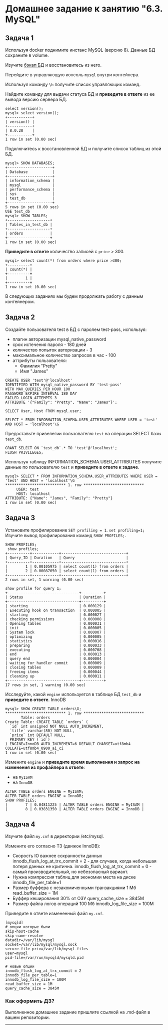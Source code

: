 # Домашнее задание к занятию "6.3. MySQL"

## Задача 1

Используя docker поднимите инстанс MySQL (версию 8). Данные БД сохраните в volume.

Изучите [бэкап БД](https://github.com/netology-code/virt-homeworks/tree/master/06-db-03-mysql/test_data) и 
восстановитесь из него.

Перейдите в управляющую консоль `mysql` внутри контейнера.

Используя команду `\h` получите список управляющих команд.

Найдите команду для выдачи статуса БД и **приведите в ответе** из ее вывода версию сервера БД.
```commandline
select version();
mysql> select version();
+-----------+
| version() |
+-----------+
| 8.0.28    |
+-----------+
1 row in set (0.00 sec)
```


Подключитесь к восстановленной БД и получите список таблиц из этой БД.
```commandline
mysql> SHOW DATABASES;
+--------------------+
| Database           |
+--------------------+
| information_schema |
| mysql              |
| performance_schema |
| sys                |
| test_db            |
+--------------------+
5 rows in set (0.00 sec)
USE test_db
mysql> SHOW TABLES;
+-------------------+
| Tables_in_test_db |
+-------------------+
| orders            |
+-------------------+
1 row in set (0.00 sec)
```


**Приведите в ответе** количество записей с `price` > 300.
```commandline
mysql> select count(*) from orders where price >300;
+----------+
| count(*) |
+----------+
|        1 |
+----------+
1 row in set (0.00 sec)
```

В следующих заданиях мы будем продолжать работу с данным контейнером.

## Задача 2

Создайте пользователя test в БД c паролем test-pass, используя:
- плагин авторизации mysql_native_password
- срок истечения пароля - 180 дней 
- количество попыток авторизации - 3 
- максимальное количество запросов в час - 100
- аттрибуты пользователя:
    - Фамилия "Pretty"
    - Имя "James"

```commandline
CREATE USER 'test'@'localhost'
IDENTIFIED WITH mysql_native_password BY 'test-pass'
WITH MAX_QUERIES_PER_HOUR 100 
PASSWORD EXPIRE INTERVAL 180 DAY
FAILED_LOGIN_ATTEMPTS 3
ATTRIBUTE '{"Family": "Pretty", "Name": "James"}';

SELECT User, Host FROM mysql.user;

SELECT * FROM INFORMATION_SCHEMA.USER_ATTRIBUTES WHERE USER = 'test' AND HOST = 'localhost'\G

```

Предоставьте привелегии пользователю `test` на операции SELECT базы `test_db`.
```commandline
GRANT SELECT ON `test_db`.* TO 'test'@'localhost';
FLUSH PRIVILEGES;
```

Используя таблицу INFORMATION_SCHEMA.USER_ATTRIBUTES получите данные по пользователю `test` и 
**приведите в ответе к задаче**.
```commandline
mysql> SELECT * FROM INFORMATION_SCHEMA.USER_ATTRIBUTES WHERE USER = 'test' AND HOST = 'localhost'\G
*************************** 1. row ***************************
     USER: test
     HOST: localhost
ATTRIBUTE: {"Name": "James", "Family": "Pretty"}
1 row in set (0.00 sec)

```


## Задача 3

Установите профилирование `SET profiling = 1`.
`set profiling=1;`
Изучите вывод профилирования команд `SHOW PROFILES;`.
```commandline
SHOW PROFILES;
 show profiles;
+----------+------------+-----------------------------+
| Query_ID | Duration   | Query                       |
+----------+------------+-----------------------------+
|        1 | 0.00105975 | select count(1) from orders |
|        2 | 0.00087050 | select count(1) from orders |
+----------+------------+-----------------------------+
2 rows in set, 1 warning (0.00 sec)

show profile for query 1;
+--------------------------------+----------+
| Status                         | Duration |
+--------------------------------+----------+
| starting                       | 0.000129 |
| Executing hook on transaction  | 0.000005 |
| starting                       | 0.000027 |
| checking permissions           | 0.000008 |
| Opening tables                 | 0.000031 |
| init                           | 0.000005 |
| System lock                    | 0.000007 |
| optimizing                     | 0.000005 |
| statistics                     | 0.000016 |
| preparing                      | 0.000033 |
| executing                      | 0.000708 |
| end                            | 0.000013 |
| query end                      | 0.000004 |
| waiting for handler commit     | 0.000009 |
| closing tables                 | 0.000009 |
| freeing items                  | 0.000044 |
| cleaning up                    | 0.000011 |
+--------------------------------+----------+
17 rows in set, 1 warning (0.00 sec)
```


Исследуйте, какой `engine` используется в таблице БД `test_db` и **приведите в ответе**. InnoDB
```commandline
mysql> SHOW CREATE TABLE orders\G;
*************************** 1. row ***************************
       Table: orders
Create Table: CREATE TABLE `orders` (
  `id` int unsigned NOT NULL AUTO_INCREMENT,
  `title` varchar(80) NOT NULL,
  `price` int DEFAULT NULL,
  PRIMARY KEY (`id`)
) ENGINE=InnoDB AUTO_INCREMENT=6 DEFAULT CHARSET=utf8mb4 COLLATE=utf8mb4_0900_ai_ci
1 row in set (0.00 sec)
```


Измените `engine` и **приведите время выполнения и запрос на изменения из профайлера в ответе**:
- на `MyISAM`
- на `InnoDB`

```commandline
ALTER TABLE orders ENGINE = MyISAM;
ALTER TABLE orders ENGINE = InnoDB;
SHOW PROFILES;
|        7 | 0.04811225 | ALTER TABLE orders ENGINE = MyISAM |
|        8 | 0.03831350 | ALTER TABLE orders ENGINE = InnoDB |
```


## Задача 4 

Изучите файл `my.cnf` в директории /etc/mysql.

Измените его согласно ТЗ (движок InnoDB):
- Скорость IO важнее сохранности данных
innodb_flush_log_at_trx_commit = 2​ - для случаев, когда небольшая потеря данных не критична. 
innodb_flush_log_at_trx_commit = 0 - самый производительный, но небезопасный вариант.
- Нужна компрессия таблиц для экономии места на диске
innodb_file_per_table=1
- Размер буффера с незакомиченными транзакциями 1 Мб
read_buffer_size = 1M 
- Буффер кеширования 30% от ОЗУ
query_cache_size = 3845M
- Размер файла логов операций 100 Мб
innodb_log_file_size = 100М

Приведите в ответе измененный файл `my.cnf`.
```commandline
[mysqld]
# опции которые были
skip-host-cache
skip-name-resolve
datadir=/var/lib/mysql
socket=/var/lib/mysql/mysql.sock
secure-file-priv=/var/lib/mysql-files
user=mysql
pid-file=/var/run/mysqld/mysqld.pid

# новые опции
innodb_flush_log_at_trx_commit = 2​
innodb_file_per_table=1
innodb_log_file_size = 100М
read_buffer_size = 1M 
query_cache_size = 3845M
```
### Как оформить ДЗ?

Выполненное домашнее задание пришлите ссылкой на .md-файл в вашем репозитории.

---
